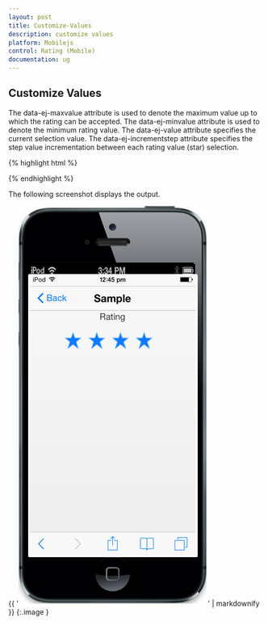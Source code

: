 ```yaml
---
layout: post
title: Customize-Values
description: customize values
platform: Mobilejs
control: Rating (Mobile)
documentation: ug
---
```


## Customize Values

The data-ej-maxvalue attribute is used to denote the maximum value up to which the rating can be accepted. The data-ej-minvalue attribute is used to denote the minimum rating value. The data-ej-value attribute specifies the current selection value. The data-ej-incrementstep attribute specifies the step value incrementation between each rating value (star) selection.

{% highlight html %}



  <div id="rating_sample" data-role="ejmrating" data-ej-minvalue=2 data-ej-maxvalue=6 data-ej-value=4 data-ej-incrementstep=1>

  </div>



{% endhighlight %}

The following screenshot displays the output.

{{ '![C:/Users/Vignesh Kumar/Desktop/2.png](Customize-Values_images/Customize-Values_img1.png)' | markdownify }}
{:.image }


